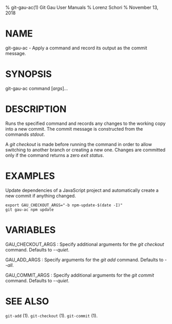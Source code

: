 % git-gau-ac(1) Git Gau User Manuals
% Lorenz Schori
% November 13, 2018

# NAME

git-gau-ac - Apply a command and record its output as the commit message.

# SYNOPSIS

git-gau-ac command [*args*]...

# DESCRIPTION

Runs the specified command and records any changes to the working copy into a
new commit. The commit message is constructed from the commands *stdout*.

A *git checkout* is made before running the command in order to allow switching
to another branch or creating a new one. Changes are committed only if the
command returns a zero *exit status*.

# EXAMPLES

Update dependencies of a JavaScript project and automatically create a new
commit if anything changed.

    export GAU_CHECKOUT_ARGS="-b npm-update-$(date -I)"
    git gau-ac npm update

# VARIABLES

GAU\_CHECKOUT\_ARGS
:   Specify additional arguments for the *git checkout* command. Defaults to
    *--quiet*.

GAU\_ADD\_ARGS
:   Specify arguments for the *git add* command. Defaults to *--all*.

GAU\_COMMIT\_ARGS
:   Specify additional arguments for the *git commit* command. Defaults to
    *--quiet*.

# SEE ALSO

`git-add` (1).
`git-checkout` (1).
`git-commit` (1).
